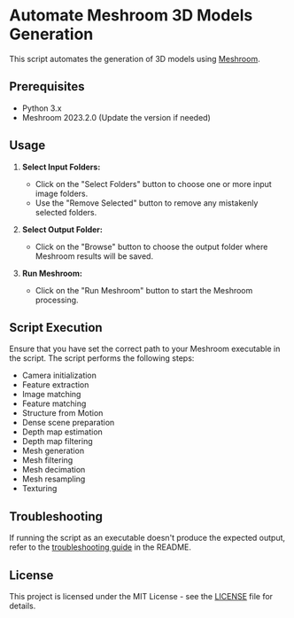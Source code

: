 <!DOCTYPE html>
<html lang="en">
<head>
    <meta charset="UTF-8">
    <meta name="viewport" content="width=device-width, initial-scale=1.0">
    <title>Automate Meshroom 3D Models Generation</title>
</head>
<body>

# Automate Meshroom 3D Models Generation

This script automates the generation of 3D models using [Meshroom](https://alicevision.org/).

## Prerequisites

- Python 3.x
- Meshroom 2023.2.0 (Update the version if needed)

## Usage

1. **Select Input Folders:**
    - Click on the "Select Folders" button to choose one or more input image folders.
    - Use the "Remove Selected" button to remove any mistakenly selected folders.

2. **Select Output Folder:**
    - Click on the "Browse" button to choose the output folder where Meshroom results will be saved.

3. **Run Meshroom:**
    - Click on the "Run Meshroom" button to start the Meshroom processing.

## Script Execution

Ensure that you have set the correct path to your Meshroom executable in the script. The script performs the following steps:

- Camera initialization
- Feature extraction
- Image matching
- Feature matching
- Structure from Motion
- Dense scene preparation
- Depth map estimation
- Depth map filtering
- Mesh generation
- Mesh filtering
- Mesh decimation
- Mesh resampling
- Texturing

## Troubleshooting

If running the script as an executable doesn't produce the expected output, refer to the [troubleshooting guide](#troubleshooting) in the README.

## License

This project is licensed under the MIT License - see the [LICENSE](LICENSE) file for details.

</body>
</html>
